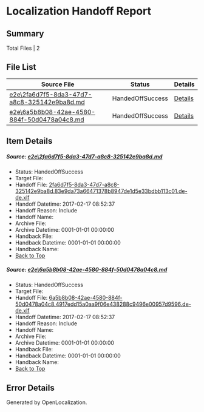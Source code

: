 # <a name='report-top'></a> Localization Handoff Report

## Summary
 Total Files | 2

## File List
 Source File | Status | Details 
 ----------- | ------ | ------- 
 [e2e\2fa6d7f5-8da3-47d7-a8c8-325142e9ba8d.md](https://github.com/OpenLocalizationTestOrg/ol-test0/blob/303e70e69800a6f42f709621e95746b1aa975fb7/e2e/2fa6d7f5-8da3-47d7-a8c8-325142e9ba8d.md) | HandedOffSuccess | [Details](#e5b0d41c99e917f1905483780e45d190e67d09ee1)
 [e2e\6a5b8b08-42ae-4580-884f-50d0478a04c8.md](https://github.com/OpenLocalizationTestOrg/ol-test0/blob/303e70e69800a6f42f709621e95746b1aa975fb7/e2e/6a5b8b08-42ae-4580-884f-50d0478a04c8.md) | HandedOffSuccess | [Details](#ee01a89b3b93728ac2019ede8ff60325ba1374506)

## Item Details
##### <a name='e5b0d41c99e917f1905483780e45d190e67d09ee1'></a> Source: [e2e\2fa6d7f5-8da3-47d7-a8c8-325142e9ba8d.md](https://github.com/OpenLocalizationTestOrg/ol-test0/blob/303e70e69800a6f42f709621e95746b1aa975fb7/e2e/2fa6d7f5-8da3-47d7-a8c8-325142e9ba8d.md)
* Status: HandedOffSuccess
* Target File: 
* Handoff File: [2fa6d7f5-8da3-47d7-a8c8-325142e9ba8d.83e9da73a66471378b8947de1d5e33bdbb113c01.de-de.xlf](https://github.com/OpenLocalizationTestOrg/ol-test4-handoff/blob/df53801cdf34ce4410ab4919717e355840b8962d/ol-handoff/OpenLocalizationTestOrg/ol-test4-dede/xinjiang/ht/2fa6d7f5-8da3-47d7-a8c8-325142e9ba8d.83e9da73a66471378b8947de1d5e33bdbb113c01.de-de.xlf)
* Handoff Datetime: 2017-02-17 08:52:37
* Handoff Reason: Include
* Handoff Name: 
* Archive File: 
* Archive Datetime: 0001-01-01 00:00:00
* Handback File: 
* Handback Datetime: 0001-01-01 00:00:00
* Handback Name: 
* [Back to Top](#report-top)

##### <a name='ee01a89b3b93728ac2019ede8ff60325ba1374506'></a> Source: [e2e\6a5b8b08-42ae-4580-884f-50d0478a04c8.md](https://github.com/OpenLocalizationTestOrg/ol-test0/blob/303e70e69800a6f42f709621e95746b1aa975fb7/e2e/6a5b8b08-42ae-4580-884f-50d0478a04c8.md)
* Status: HandedOffSuccess
* Target File: 
* Handoff File: [6a5b8b08-42ae-4580-884f-50d0478a04c8.4917edd15a0aa9f06e438288c9496e00957d9596.de-de.xlf](https://github.com/OpenLocalizationTestOrg/ol-test4-handoff/blob/df53801cdf34ce4410ab4919717e355840b8962d/ol-handoff/OpenLocalizationTestOrg/ol-test4-dede/xinjiang/ht/6a5b8b08-42ae-4580-884f-50d0478a04c8.4917edd15a0aa9f06e438288c9496e00957d9596.de-de.xlf)
* Handoff Datetime: 2017-02-17 08:52:37
* Handoff Reason: Include
* Handoff Name: 
* Archive File: 
* Archive Datetime: 0001-01-01 00:00:00
* Handback File: 
* Handback Datetime: 0001-01-01 00:00:00
* Handback Name: 
* [Back to Top](#report-top)


## Error Details

Generated by OpenLocalization.
